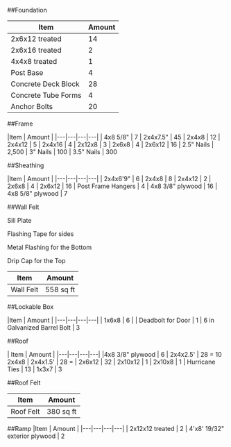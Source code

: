 ##Foundation

|Item | Amount |
|---|---|
| 2x6x12 treated | 14
| 2x6x16 treated | 2
| 4x4x8 treated | 1
| Post Base | 4
| Concrete Deck Block | 28
| Concrete Tube Forms | 4 
| Anchor Bolts | 20

##Frame

|Item | Amount |
|---|---|---|---|
| 4x8 5/8" | 7
| 2x4x7.5" | 45
| 2x4x8 | 12
| 2x4x12 | 5
| 2x4x16 | 4
| 2x12x8 | 3
| 2x6x8 | 4
| 2x6x12 | 16
| 2.5" Nails | 2,500
| 3" Nails | 100
| 3.5" Nails | 300

##Sheathing

|Item | Amount |
|---|---|---|---|
| 2x4x6'9" | 6
| 2x4x8 | 8
| 2x4x12 | 2
| 2x6x8 | 4
| 2x6x12 | 16
| Post Frame Hangers | 4
| 4x8 3/8" plywood | 16
| 4x8 5/8" plywood | 7


##Wall Felt

Sill Plate

Flashing Tape for sides

Metal Flashing for the Bottom

Drip Cap for the Top

|Item | Amount |
|---|---|
| Wall Felt | 558 sq ft

##Lockable Box

|Item | Amount |
|---|---|---|---|
| 1x6x8 | 6
| 
| Deadbolt for Door | 1
| 6 in Galvanized Barrel Bolt | 3



##Roof

| Item | Amount |
|---|---|---|---|
|4x8 3/8" plywood | 6
| 2x4x2.5' | 28 = 10 2x4x8
| 2x4x1.5' | 28 = 
| 2x6x12 | 32
| 2x10x12 | 1
| 2x10x8 | 1
| Hurricane Ties | 13
| 1x3x7 | 3



##Roof Felt

|Item | Amount |
|---|---|
| Roof Felt | 380 sq ft

##Ramp
|Item | Amount |
|---|---|---|---|
| 2x12x12 treated | 2
| 4'x8' 19/32" exterior plywood | 2
